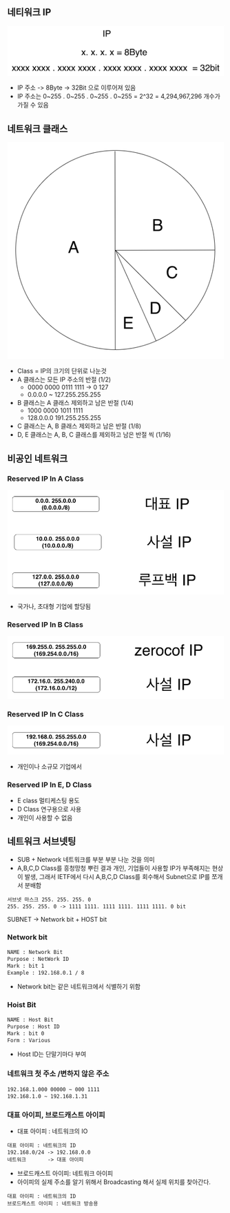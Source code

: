 ## 네티워크 IP
![](../assets/ip-class-1.png)

* IP 주소 -> 8Byte -> 32Bit 으로 이루어져 있음
* IP 주소는  0~255 . 0~255 . 0~255 . 0~255 = 2^32 = 4,294,967,296 개수가 가질 수 있음


## 네트워크 클래스
![](../assets/ip-class-.png)

* Class = IP의 크기의 단위로 나눈것
* A 클래스는 모든 IP 주소의 반절 (1/2)
  * 0000 0000 0111 1111 -> 0 127
  * 0.0.0.0 ~ 127.255.255.255
* B 클래스는 A 클래스 제외하고 남은 반절 (1/4)
  * 1000 0000  1011 1111
  * 128.0.0.0 191.255.255.255
* C 클래스는 A, B 클래스 제외하고 남은 반절 (1/8)
* D, E 클래스는 A, B, C 클래스를 제외하고 남은 반절 씩 (1/16)

## 비공인 네트워크

### Reserved IP In A Class
![](../assets/ip-class-apng.png)
* 국가나, 초대형 기업에 할당됨

### Reserved IP In B Class
![](../assets/ip-class-b.png)

### Reserved IP In C Class
![](../assets/ip-class-cpng.png)
*  개인이나 소규모 기업에서 

### Reserved IP In E, D Class
* E class 멀티케스팅 용도
* D Class 연구용으로 사용
* 개인이 사용할 수 없음

## 네트워크 서브넷팅
* SUB + Network 네트워크를 부분 부분 나눈 것을 의미
* A,B,C,D Class를 흥청망청 뿌린 결과 개인, 기업들이 사용할 IP가 부족해지는 현상이 발생, 그래서 IETF에서 다시 A,B,C,D Class를 회수해서 Subnet으로 IP를 쪼개서 분배함

```
서브넷 마스크 255. 255. 255. 0
255. 255. 255. 0 -> 1111 1111. 1111 1111. 1111 1111. 0 bit
```
SUBNET -> Network bit + HOST bit

### Network bit
```
NAME : Network Bit
Purpose : NetWork ID
Mark : bit 1
Example : 192.168.0.1 / 8
```
* Network bit는 같은 네트워크에서 식별하기 위함

### Hoist Bit
```
NAME : Host Bit
Purpose : Host ID
Mark : bit 0
Form : Various
```
* Host ID는 단말기마다 부여

### 네트워크 첫 주소 /변하지 않은 주소
```
192.168.1.000 00000 ~ 000 1111
192.168.1.0 ~ 192.168.1.31
```

### 대표 아이피, 브로드캐스트 아이피
* 대표 아이피 : 네트워크의 IO
```
대표 아이피 : 네트워크의 ID
192.168.0/24 -> 192.168.0.0
네트워크       -> 대표 아이피
```
* 브로드캐스트 아이피: 네트워크 아이피
* 아이피의 실제 주소를 알기 위해서 Broadcasting 해서 실제 위치를 찾아간다.
```
대표 아이피 : 네트워크의 ID
브로드캐스트 아이피 : 네트워크 방송용
```
